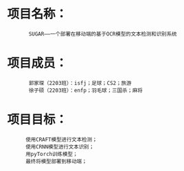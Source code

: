 # 项目名称：
           SUGAR——一个部署在移动端的基于OCR模型的文本检测和识别系统
# 项目成员：
           郭家琛（2203班）：isfj；足球；CS2；旅游
           徐子硕（2203班）：enfp；羽毛球；三国杀；麻将
# 项目目标：
          使用CRAFT模型进行文本检测；
          使用CRNN模型进行文本识别；
          用pyTorch训练模型；
          最终将模型部署到移动端；
